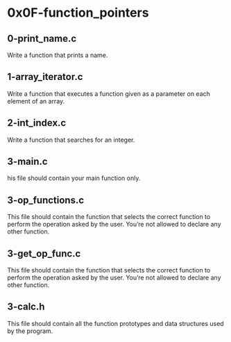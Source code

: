 # 0x0F-function_pointers #

## 0-print_name.c ##

Write a function that prints a name.

## 1-array_iterator.c ## 

Write a function that executes a function given as a parameter on each element of an array.

## 2-int_index.c ##

Write a function that searches for an integer.

## 3-main.c ##

his file should contain your main function only.

## 3-op_functions.c ##

This file should contain the function that selects the correct function to perform the operation asked by the user. You’re not allowed to declare any other function.

## 3-get_op_func.c ##

This file should contain the function that selects the correct function to perform the operation asked by the user. You’re not allowed to declare any other function.

## 3-calc.h ## 

This file should contain all the function prototypes and data structures used by the program.



